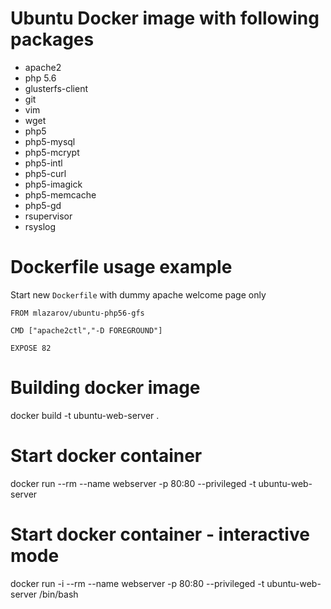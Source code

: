 # Ubuntu Docker image with following packages
* apache2
* php 5.6
* glusterfs-client
* git
* vim
* wget
* php5
* php5-mysql
* php5-mcrypt
* php5-intl
* php5-curl
* php5-imagick
* php5-memcache
* php5-gd
* rsupervisor
* rsyslog

# Dockerfile usage example
Start new `Dockerfile` with dummy apache welcome page only
```
FROM mlazarov/ubuntu-php56-gfs

CMD ["apache2ctl","-D FOREGROUND"] 

EXPOSE 82
```

# Building docker image
docker build -t ubuntu-web-server .

# Start docker container
docker run --rm --name webserver -p 80:80 --privileged -t ubuntu-web-server

# Start docker container - interactive mode
docker run -i --rm --name webserver -p 80:80 --privileged -t ubuntu-web-server /bin/bash
